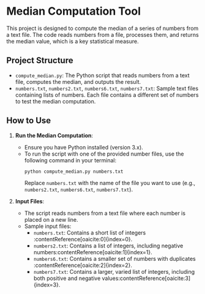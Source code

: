 # Median Computation Tool

This project is designed to compute the median of a series of numbers from a text file. The code reads numbers from a file, processes them, and returns the median value, which is a key statistical measure.

## Project Structure
- `compute_median.py`: The Python script that reads numbers from a text file, computes the median, and outputs the result.
- `numbers.txt`, `numbers2.txt`, `numbers6.txt`, `numbers7.txt`: Sample text files containing lists of numbers. Each file contains a different set of numbers to test the median computation.

## How to Use

1. **Run the Median Computation**:
   - Ensure you have Python installed (version 3.x).
   - To run the script with one of the provided number files, use the following command in your terminal:
     ```bash
     python compute_median.py numbers.txt
     ```
     Replace `numbers.txt` with the name of the file you want to use (e.g., `numbers2.txt`, `numbers6.txt`, `numbers7.txt`).

2. **Input Files**:
   - The script reads numbers from a text file where each number is placed on a new line.
   - Sample input files:
     - `numbers.txt`: Contains a short list of integers&#8203;:contentReference[oaicite:0]{index=0}.
     - `numbers2.txt`: Contains a list of integers, including negative numbers&#8203;:contentReference[oaicite:1]{index=1}.
     - `numbers6.txt`: Contains a smaller set of numbers with duplicates&#8203;:contentReference[oaicite:2]{index=2}.
     - `numbers7.txt`: Contains a larger, varied list of integers, including both positive and negative values&#8203;:contentReference[oaicite:3]{index=3}.
